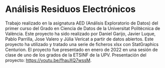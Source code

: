 # Análisis Residuos Electrónicos
Trabajo realizado en la asignatura AED (Análisis Exploratorio de Datos) del primer curso del Grado en Ciencia de Datos de la Universitat Politècnica de València. Este proyecto ha sido realizado por Daniel Garijo, Javier Luque, Pablo Parrilla, Jose Valero y Júlia Vericat a partir de datos abiertos.
Este proyecto ha utilizado y tratado una serie de ficheros xlsx con StatGraphics Centurion. El proyecto fue presentado en enero de 2022 en una sesión de clase de uno de los grados de la ETSINF de la UPV.
Presentación del proyecto: https://youtu.be/fhauXQ7wssM.
